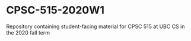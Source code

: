 # CPSC-515-2020W1
Repository containing student-facing material for CPSC 515 at UBC CS in the 2020 fall term
